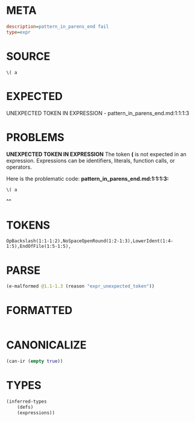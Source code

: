 # META
~~~ini
description=pattern_in_parens_end fail
type=expr
~~~
# SOURCE
~~~roc
\( a
~~~
# EXPECTED
UNEXPECTED TOKEN IN EXPRESSION - pattern_in_parens_end.md:1:1:1:3
# PROBLEMS
**UNEXPECTED TOKEN IN EXPRESSION**
The token **\(** is not expected in an expression.
Expressions can be identifiers, literals, function calls, or operators.

Here is the problematic code:
**pattern_in_parens_end.md:1:1:1:3:**
```roc
\( a
```
^^


# TOKENS
~~~zig
OpBackslash(1:1-1:2),NoSpaceOpenRound(1:2-1:3),LowerIdent(1:4-1:5),EndOfFile(1:5-1:5),
~~~
# PARSE
~~~clojure
(e-malformed @1.1-1.3 (reason "expr_unexpected_token"))
~~~
# FORMATTED
~~~roc

~~~
# CANONICALIZE
~~~clojure
(can-ir (empty true))
~~~
# TYPES
~~~clojure
(inferred-types
	(defs)
	(expressions))
~~~
